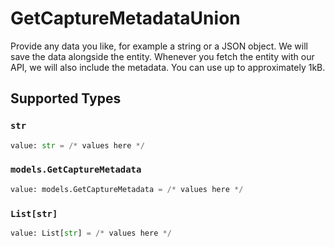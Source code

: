 # GetCaptureMetadataUnion

Provide any data you like, for example a string or a JSON object. We will save the data alongside the entity. Whenever
you fetch the entity with our API, we will also include the metadata. You can use up to approximately 1kB.


## Supported Types

### `str`

```python
value: str = /* values here */
```

### `models.GetCaptureMetadata`

```python
value: models.GetCaptureMetadata = /* values here */
```

### `List[str]`

```python
value: List[str] = /* values here */
```


